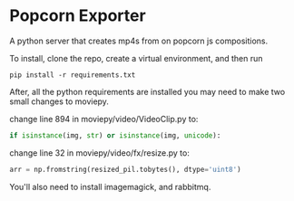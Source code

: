 # Popcorn Exporter
A python server that creates mp4s from on popcorn js compositions.

To install, clone the repo, create a virtual environment, and then run
```
pip install -r requirements.txt
```

After, all the python requirements are installed you may need to make two small changes to moviepy.

change line 894 in moviepy/video/VideoClip.py to:
```python
if isinstance(img, str) or isinstance(img, unicode):
```

change line 32 in moviepy/video/fx/resize.py to:
```python
arr = np.fromstring(resized_pil.tobytes(), dtype='uint8')
```

You'll also need to install imagemagick, and rabbitmq.
